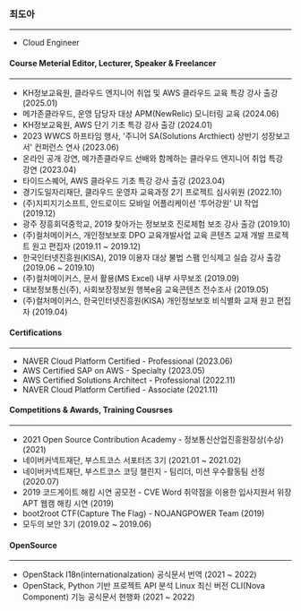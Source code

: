 ### 최도아
---------------------------------------
- Cloud Engineer 

#### Course Meterial Editor, Lecturer, Speaker & Freelancer
---------------------------------------
- KH정보교육원, 클라우드 엔지니어 취업 및 AWS 클라우드 교육 특강 강사 출강 (2025.01)
- 메가존클라우드, 운영 담당자 대상 APM(NewRelic) 모니터링 교육 (2024.06)
- KH정보교육원, AWS 단기 기초 특강 강사 출강 (2024.01)
- 2023 WWCS 하프타임 행사, '주니어 SA(Solutions Arcthiect) 상반기 성장보고서' 컨퍼런스 연사 (2023.06)
- 온라인 공개 강연, 메가존클라우드 선배와 함께하는 클라우드 엔지니어 취업 특강 강연 (2023.04)
- 타이드스퀘어, AWS 클라우드 기초 특강 강사 출강 (2023.04)
- 경기도일자리재단, 클라우드 운영자 교육과정 2기 프로젝트 심사위원 (2022.10)
- (주)지피지기소프트, 안드로이드 모바일 어플리케이션 '투어강원' UI 작업 (2019.12)
- 광주 장흥회덕중학교, 2019 찾아가는 정보보호 진로체험 보조 강사 출강 (2019.10)
- (주)컬처메이커스, 개인정보보호 DPO 교육개발사업 교육 콘텐츠 교재 개발 프로젝트 원고 편집자 (2019.11 ~ 2019.12)
- 한국인터넷진흥원(KISA), 2019 이용자 대상 불법 스팸 인식제고 실습 강사 출강 (2019.06 ~ 2019.10)
- (주)컬처메이커스, 문서 활용(MS Excel) 내부 사무보조 (2019.09)
- 대보정보통신(주), 사회보장정보원 행복e음 교육콘텐츠 전수조사 (2019.05)
- (주)컬처메이커스, 한국인터넷진흥원(KISA) 개인정보보호 비식별화 교재 원고 편집자 (2019.04)

#### Certifications
---------------------------------------
 - NAVER Cloud Platform Certified - Professional (2023.06)
 - AWS Certified SAP on AWS - Specialty (2023.05)
 - AWS Certified Solutions Architect - Professional (2022.11)
 - NAVER Cloud Platform Certified - Associate (2021.11)

#### Competitions & Awards, Training Cousrses
---------------------------------------
 - 2021 Open Source Contribution Academy - 정보통신산업진흥원장상(수상) (2021)
 - 네이버커넥트재단, 부스트코스 서포터즈 3기 (2021.01 ~ 2021.02)
 - 네이버커넥트재단, 부스트코스 코딩 챌린지 - 팀리더, 미션 우수활동팀 선정 (2020.07)
 - 2019 코드게이트 해킹 시연 공모전 - CVE Word 취약점을 이용한 입사지원서 위장 APT 웹캠 해킹 시연 (2019)
 - boot2root CTF(Capture The Flag) - NOJANGPOWER Team (2019)
 - 모두의 보안 3기 (2019.02 ~ 2019.06)

#### OpenSource
---------------------------------------
 - OpenStack I18n(internationalzation) 공식문서 번역 (2021 ~ 2022)
 - OpenStack, Python 기반 프로젝트 API 분석 Linux 최신 버전 CLI(Nova Component) 기능 공식문서 현행화 (2021 ~ 2022) 
